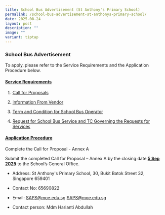 ```yaml
---
title: School Bus Advertisement (St Anthony's Primary School)
permalink: /school-bus-advertisement-st-anthonys-primary-school/
date: 2025-08-24
layout: post
description: ""
image: ""
variant: tiptap
---
```

<h3><strong>School Bus Advertisement</strong></h3>
<p>To apply,<strong> </strong>please refer to the Service Requirements and
the Application Procedure below.</p>
<p></p>
<h4><u>Service Requirements</u></h4>
<ol data-tight="true" class="tight">
<li>
<p><a href="https://for.edu.sg/schbusfile1" rel="noopener nofollow" target="_blank">Call for Proposals</a>
</p>
</li>
<li>
<p><a href="https://for.edu.sg/informationfromvendor" rel="noopener nofollow" target="_blank">Information From Vendor</a>
</p>
</li>
<li>
<p><a href="https://for.edu.sg/tcforoperator" rel="noopener nofollow" target="_blank">Term and Condition for School Bus Operator</a>
</p>
</li>
<li>
<p><a href="https://for.edu.sg/tcgoverning" rel="noopener nofollow" target="_blank">Request for School Bus Service and TC Governing the Requests for Services</a>
</p>
</li>
</ol>
<h4><u>Application Procedure</u></h4>
<p>Complete the Call for Proposal - Annex A</p>
<p>Submit the completed Call for Proposal – Annex A&nbsp;by the closing date&nbsp;<strong><u>5 Sep 2025</u></strong>&nbsp;to
the School’s General Office.</p>
<ul data-tight="true" class="tight">
<li>
<p>Address: St Anthony's Primary School, 30, Bukit Batok Street 32, Singapore
659401</p>
</li>
<li>
<p>Contact No: 65690822</p>
</li>
<li>
<p>Email: <a href="saps@moe.edu.sg" rel="noopener nofollow" target="_blank">SAPS@moe.edu.sg</a>
<a href="mailto:saps@moe.edu.sg" rel="noopener nofollow" target="_blank">SAPS@moe.edu.sg</a>
</p>
</li>
<li>
<p>Contact person: Mdm Harianti Abdullah</p>
</li>
</ul>
<p></p>